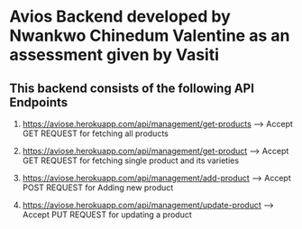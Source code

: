 # Avios Backend developed by Nwankwo Chinedum Valentine as an assessment given by Vasiti

## This backend consists of the following API Endpoints

1) https://aviose.herokuapp.com/api/management/get-products    -->     Accept GET REQUEST for fetching all products

2) https://aviose.herokuapp.com/api/management/get-product     -->     Accept GET REQUEST for fetching single product and its varieties

3) https://aviose.herokuapp.com/api/management/add-product     -->     Accept POST REQUEST for Adding new product

4) https://aviose.herokuapp.com/api/management/update-product  -->     Accept PUT REQUEST for updating a product